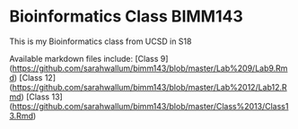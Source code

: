 # Bioinformatics Class BIMM143

This is my Bioinformatics class from UCSD in S18

Available markdown files include:
[Class 9] (https://github.com/sarahwallum/bimm143/blob/master/Lab%209/Lab9.Rmd) 
[Class 12] (https://github.com/sarahwallum/bimm143/blob/master/Lab%2012/Lab12.Rmd) 
[Class 13] (https://github.com/sarahwallum/bimm143/blob/master/Class%2013/Class13.Rmd) 
